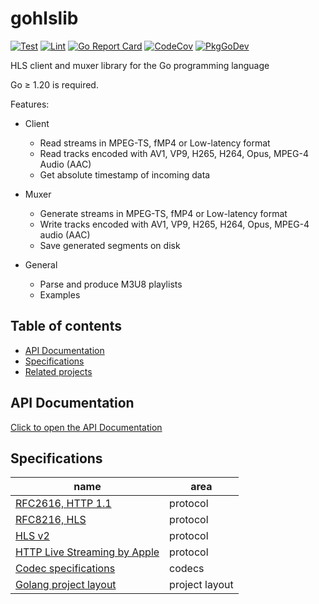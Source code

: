 # gohlslib

[![Test](https://github.com/hvantoan/nexushls/workflows/test/badge.svg)](https://github.com/hvantoan/nexushls/actions?query=workflow:test)
[![Lint](https://github.com/hvantoan/nexushls/workflows/lint/badge.svg)](https://github.com/hvantoan/nexushls/actions?query=workflow:lint)
[![Go Report Card](https://goreportcard.com/badge/github.com/hvantoan/nexushls)](https://goreportcard.com/report/github.com/hvantoan/nexushls)
[![CodeCov](https://codecov.io/gh/bluenviron/gohlslib/branch/main/graph/badge.svg)](https://app.codecov.io/gh/bluenviron/gohlslib/branch/main)
[![PkgGoDev](https://pkg.go.dev/badge/github.com/hvantoan/nexushls)](https://pkg.go.dev/github.com/hvantoan/nexushls#pkg-index)

HLS client and muxer library for the Go programming language

Go &ge; 1.20 is required.

Features:

* Client

  * Read streams in MPEG-TS, fMP4 or Low-latency format
  * Read tracks encoded with AV1, VP9, H265, H264, Opus, MPEG-4 Audio (AAC)
  * Get absolute timestamp of incoming data

* Muxer

  * Generate streams in MPEG-TS, fMP4 or Low-latency format
  * Write tracks encoded with AV1, VP9, H265, H264, Opus, MPEG-4 audio (AAC)
  * Save generated segments on disk

* General

  * Parse and produce M3U8 playlists
  * Examples

## Table of contents
* [API Documentation](#api-documentation)
* [Specifications](#specifications)
* [Related projects](#related-projects)

## API Documentation

[Click to open the API Documentation](https://pkg.go.dev/github.com/hvantoan/nexushls#pkg-index)

## Specifications

|name|area|
|----|----|
|[RFC2616, HTTP 1.1](https://datatracker.ietf.org/doc/html/rfc2616)|protocol|
|[RFC8216, HLS](https://datatracker.ietf.org/doc/html/rfc8216)|protocol|
|[HLS v2](https://datatracker.ietf.org/doc/html/draft-pantos-hls-rfc8216bis)|protocol|
|[HTTP Live Streaming by Apple](https://developer.apple.com/documentation/http-live-streaming)|protocol|
|[Codec specifications](https://github.com/bluenviron/mediacommon#specifications)|codecs|
|[Golang project layout](https://github.com/golang-standards/project-layout)|project layout|